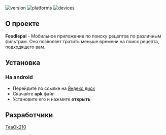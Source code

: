 <p align="start">
   <img src="https://img.shields.io/badge/version-1.0-brightgreen" alt="version">
   <img src="https://img.shields.io/badge/platform-android-blue" alt="platforms">
   <img src="https://img.shields.io/badge/devices-phone%20%7C%20tablet-lightgrey" alt="devices">
</p>

## О проекте

**FoodIepal** - Мобильное приложение по поиску рецептов по различным фильтрам. Оно позволяет тратить меньше времени на поиск рецепта, подходящего вам.

## Установка

### На android

 - Перейдите по ссылке на [Яндекс диск](https://disk.yandex.ru/d/MqOK5XvX8tZBVw)
 - Скачайте **apk** файл
 - Установите его и нажмите **открыть**

## Разработчики

[TeaOk210](https://github.com/TeaOk210)

